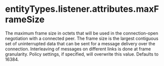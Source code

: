 # entityTypes.listener.attributes.maxFrameSize

The maximum frame size in octets that will be used in the connection-open negotiation with a connected peer.  The frame size is the largest contiguous set of uninterrupted data that can be sent for a message delivery over the connection. Interleaving of messages on different links is done at frame granularity. Policy settings, if specified, will overwrite this value. Defaults to 16384.

